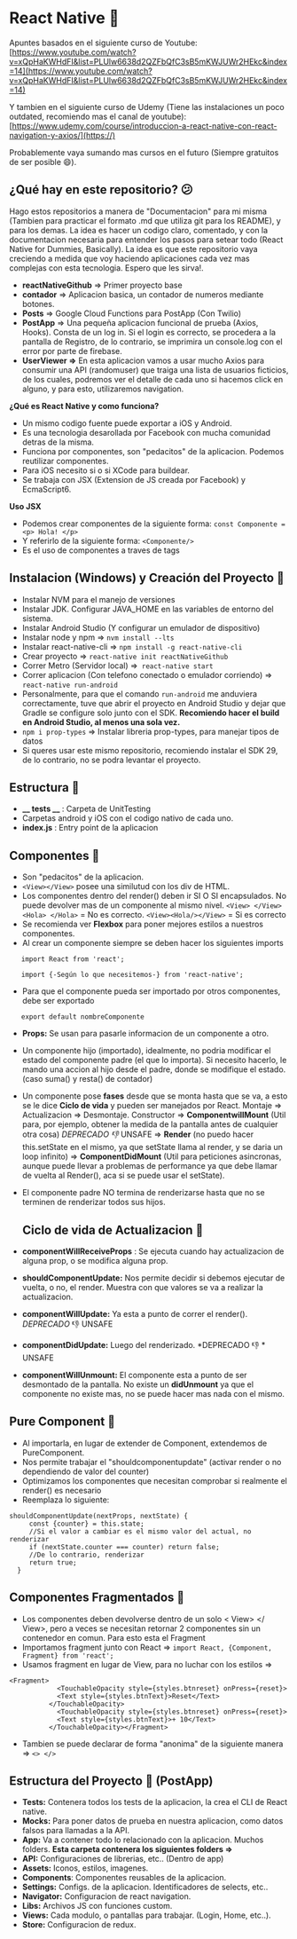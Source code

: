 # React Native 🚀️

Apuntes basados en el siguiente curso de Youtube: [https://www.youtube.com/watch?v=xQpHaKWHdFI&list=PLUlw6638d2QZFbQfC3sB5mKWJUWr2HEkc&index=14](https://www.youtube.com/watch?v=xQpHaKWHdFI&list=PLUlw6638d2QZFbQfC3sB5mKWJUWr2HEkc&index=14)

Y tambien en el siguiente curso de Udemy (Tiene las instalaciones un poco outdated, recomiendo mas el canal de youtube): [https://www.udemy.com/course/introduccion-a-react-native-con-react-navigation-y-axios/](https://)

Probablemente vaya sumando mas cursos en el futuro (Siempre gratuitos de ser posible 😄).

## ¿Qué hay en este repositorio? 😕

Hago estos repositorios a manera de "Documentacion" para mi misma (Tambien para practicar el formato .md que utiliza git para los README), y para los demas. La idea es hacer un codigo claro, comentado, y con la documentacion necesaria para entender los pasos para setear todo (React Native for Dummies, Basically).
La idea es que este repositorio vaya creciendo a medida que voy haciendo aplicaciones cada vez mas complejas con esta tecnologia. Espero que les sirva!.

* **reactNativeGithub** => Primer proyecto base
* **contador** => Aplicacion basica, un contador de numeros mediante botones.
* **Posts** => Google Cloud Functions para PostApp (Con Twilio)
* **PostApp** => Una pequeña aplicacion funcional de prueba (Axios, Hooks). Consta de un log in. Si el login es correcto, se procedera a la pantalla de Registro, de lo contrario, se imprimira un console.log con el error por parte de firebase.
* **UserViewer =>** En esta aplicacion vamos a usar mucho Axios para consumir una API (randomuser) que traiga una lista de usuarios ficticios, de los cuales, podremos ver el detalle de cada uno si hacemos click en alguno, y para esto, utilizaremos navigation.

**¿Qué es React Native y como funciona?**

* Un mismo codigo fuente puede exportar a iOS y Android.
* Es una tecnologia desarollada por Facebook con mucha comunidad detras de la misma.
* Funciona por componentes, son "pedacitos" de la aplicacion. Podemos reutilizar componentes.
* Para iOS necesito si o si XCode para buildear.
* Se trabaja con JSX (Extension de JS creada por Facebook) y EcmaScript6.

**Uso JSX**

* Podemos crear componentes de la siguiente forma: `const Componente = <p> Hola! </p>`
* Y referirlo de la siguiente forma: `<Componente/>`
* Es el uso de componentes a traves de tags

## Instalacion (Windows) y Creación del Proyecto 🎉️

* Instalar NVM para el manejo de versiones
* Instalar JDK. Configurar JAVA_HOME en las variables de entorno del sistema.
* Instalar Android Studio (Y configurar un emulador de dispositivo)
* Instalar node y npm => `nvm install --lts`
* Instalar react-native-cli => `npm install -g react-native-cli`
* Crear proyecto => `react-native init reactNativeGithub`
* Correr Metro (Servidor local) =>` react-native start`
* Correr aplicacion (Con telefono conectado o emulador corriendo) => `react-native run-android`
* Personalmente, para que el comando `run-android` me anduviera correctamente, tuve que abrir el proyecto en Android Studio y dejar que Gradle se configure solo junto con el SDK. **Recomiendo hacer el build en Android Studio, al menos una sola vez.**
* `npm i prop-types` => Instalar libreria prop-types, para manejar tipos de datos
* Si queres usar este mismo repositorio, recomiendo instalar el SDK 29, de lo contrario, no se podra levantar el proyecto.

## Estructura 👀️

* **__ tests __** : Carpeta de UnitTesting
* Carpetas android y iOS con el codigo nativo de cada uno.
* **index.js** : Entry point de la aplicacion

## Componentes 👀️

* Son "pedacitos" de la aplicacion.
* `<View></View>` posee una similutud con los div de HTML.
* Los componentes dentro del render() deben ir SI O SI encapsulados. No puede devolver mas de un componente al mismo nivel. `<View> </View> <Hola> </Hola>` = No es correcto. `<View><Hola/></View>` = Si es correcto
* Se recomienda ver **Flexbox** para poner mejores estilos a nuestros componentes.
* Al crear un componente siempre se deben hacer los siguientes imports

``   import React from 'react';``

``   import {-Según lo que necesitemos-} from 'react-native';``

* Para que el componente pueda ser importado por otros componentes, debe ser exportado

`   export default nombreComponente`

* **Props:** Se usan para pasarle informacion de un componente a otro.
* Un componente hijo (importado), idealmente, no podria modificar el estado del componente padre (el que lo importa). Si necesito hacerlo, le mando una accion al hijo desde el padre, donde se modifique el estado. (caso suma() y resta() de contador)
* Un componente pose **fases** desde que se monta hasta que se va, a esto se le dice **Ciclo de vida** y pueden ser manejados por React.
  Montaje => Actualizacion => Desmontaje.
  Constructor => **ComponentwillMount** (Util para, por ejemplo, obtener la medida de la pantalla antes de cualquier otra cosa) *DEPRECADO 👎*  UNSAFE => **Render** (no puedo hacer this.setState en el mismo, ya que setState llama al render, y se daria un loop infinito) => **ComponentDidMount** (Util para peticiones asincronas, aunque puede llevar a problemas de performance ya que debe llamar de vuelta al Render(), aca si se puede usar el setState).
* El componente padre NO termina de renderizarse hasta que no se terminen de renderizar todos sus hijos.

  ## Ciclo de vida de Actualizacion 👀️
* **componentWillReceiveProps** : Se ejecuta cuando hay actualizacion de alguna prop, o se modifica alguna prop.
* **shouldComponentUpdate:** Nos permite decidir si debemos ejecutar de vuelta, o no, el render. Muestra con que valores se va a realizar la actualizacion.
* **componentWillUpdate:** Ya esta a punto de correr el render(). *DEPRECADO*  👎 UNSAFE
* **componentDidUpdate:** Luego del renderizado. *DEPRECADO 👎 * UNSAFE
* **componentWillUnmount:** El componente esta a punto de ser desmontado de la pantalla. No existe un **didUnmount** ya que el componente no existe mas, no se puede hacer mas nada con el mismo.

## Pure Component 👀️

* Al importarla, en lugar de extender de Component, extendemos de PureComponent.
* Nos permite trabajar el "shouldcomponentupdate" (activar render o no dependiendo de valor del counter)
* Optimizamos los componentes que necesitan comprobar si realmente el render() es necesario
* Reemplaza lo siguiente:

```
shouldComponentUpdate(nextProps, nextState) {
     const {counter} = this.state;
     //Si el valor a cambiar es el mismo valor del actual, no renderizar
     if (nextState.counter === counter) return false;
     //De lo contrario, renderizar
     return true;
  }
```

## Componentes Fragmentados 👀️

* Los componentes deben devolverse dentro de un solo < View> </ View>, pero a veces se necesitan retornar 2 componentes sin un contenedor en comun. Para esto esta el Fragment
* Importamos fragment junto con React => ``import React, {Component, Fragment} from 'react';``
* Usamos fragment en lugar de View, para no luchar con los estilos =>

```
<Fragment>
            <TouchableOpacity style={styles.btnreset} onPress={reset}>
            <Text style={styles.btnText}>Reset</Text>
          </TouchableOpacity>
            <TouchableOpacity style={styles.btnreset} onPress={reset}>
            <Text style={styles.btnText}>+ 10</Text>
          </TouchableOpacity></Fragment>
```

* Tambien se puede declarar de forma "anonima" de la siguiente manera => `<> </>`

## Estructura del Proyecto 🚀️ (PostApp)

* **Tests:** Contenera todos los tests de la aplicacion, la crea el CLI de React native.
* **Mocks:** Para poner datos de prueba en nuestra aplicacion, como datos falsos para llamadas a la API.
* **App:** Va a contener todo lo relacionado con la aplicacion. Muchos folders.
  **Esta carpeta contenera los siguientes folders =>**
* **API:** Configuraciones de librerias, etc.. (Dentro de app)
* **Assets:** Iconos, estilos, imagenes.
* **Components**: Componentes reusables de la aplicacion.
* **Settings:** Configs. de la aplicacion. Identificadores de selects, etc..
* **Navigator:** Configuracion de react navigation.
* **Libs:** Archivos JS con funciones custom.
* **Views:** Cada modulo, o pantallas para trabajar. (Login, Home, etc..).
* **Store:** Configuracion de redux.
